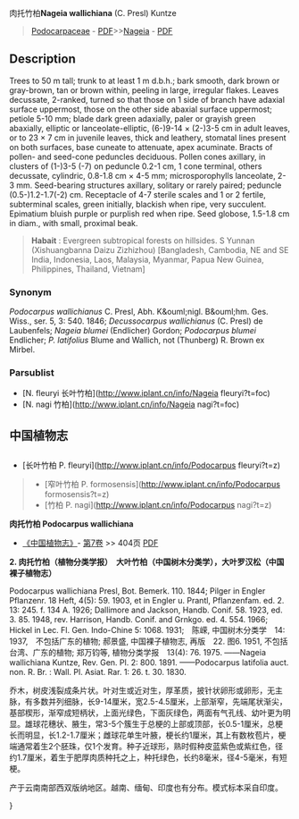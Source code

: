 肉托竹柏**Nageia wallichiana** (C. Presl) Kuntze

> [Podocarpaceae](http://www.iplant.cn/info/Podocarpaceae?t=foc) - [PDF](http://www.iplant.cn/foc/pdf/Podocarpaceae.pdf)>>[Nageia](http://www.iplant.cn/info/Nageia?t=foc) - [PDF](http://www.iplant.cn/foc/pdf/Nageia.pdf)

## Description

Trees to 50 m tall; trunk to at least 1 m d.b.h.; bark smooth, dark brown or gray-brown, tan or brown within, peeling in large, irregular flakes. Leaves decussate, 2-ranked, turned so that those on 1 side of branch have adaxial surface uppermost, those on the other side abaxial surface uppermost; petiole 5-10 mm; blade dark green adaxially, paler or grayish green abaxially, elliptic or lanceolate-elliptic, (6-)9-14 ×  (2-)3-5 cm in adult leaves, or to 23 ×  7 cm in juvenile leaves, thick and leathery, stomatal lines present on both surfaces, base cuneate to attenuate, apex acuminate. Bracts of pollen- and seed-cone peduncles deciduous. Pollen cones axillary, in clusters of (1-)3-5 (-7) on peduncle 0.2-1 cm, 1 cone terminal, others decussate, cylindric, 0.8-1.8 cm ×  4-5 mm; microsporophylls lanceolate, 2-3 mm. Seed-bearing structures axillary, solitary or rarely paired; peduncle (0.5-)1.2-1.7(-2) cm. Receptacle of 4-7 sterile scales and 1 or 2 fertile, subterminal scales, green initially, blackish when ripe, very succulent. Epimatium bluish purple or purplish red when ripe. Seed globose, 1.5-1.8 cm in diam., with small, proximal beak.

> **Habait** : 
> Evergreen subtropical forests on hillsides. S Yunnan (Xishuangbanna Daizu Zizhizhou) [Bangladesh, Cambodia, NE and SE India, Indonesia, Laos, Malaysia, Myanmar, Papua New Guinea, Philippines, Thailand, Vietnam]

### Synonym
*Podocarpus wallichianus* C. Presl, Abh. K&amp;ouml;nigl. B&amp;ouml;hm. Ges. Wiss., ser. 5, 3: 540. 1846; *Decussocarpus wallichianus* (C. Presl) de Laubenfels; *Nageia blumei* (Endlicher) Gordon; *Podocarpus blumei* Endlicher; *P. latifolius* Blume and Wallich, not (Thunberg) R. Brown ex Mirbel.

### Parsublist

* [N.  fleuryi  长叶竹柏](http://www.iplant.cn/info/Nageia fleuryi?t=foc)
* [N.  nagi  竹柏](http://www.iplant.cn/info/Nageia nagi?t=foc)

## 中国植物志

## 
* [长叶竹柏  P.  fleuryi](http://www.iplant.cn/info/Podocarpus fleuryi?t=z)
> * [窄叶竹柏  P.  formosensis](http://www.iplant.cn/info/Podocarpus formosensis?t=z)
> * [竹柏  P.  nagi](http://www.iplant.cn/info/Podocarpus nagi?t=z)

**肉托竹柏 Podocarpus wallichiana**

* [《中国植物志》](http://www.iplant.cn/frps)- [第7卷](http://www.iplant.cn/frps/vol/7) >> 404页 [PDF](http://www.iplant.cn/frps/pdf/7/404.pdf)

**2. 肉托竹柏（植物分类学报）　大叶竹柏（中国树木分类学），大叶罗汉松（中国裸子植物志）**

Podocarpus wallichiana Presl, Bot. Bemerk. 110. 1844; Pilger in Engler Pflanzenr. 18 Heft, 4(5): 59. 1903, et in Engler u. Prantl, Pflanzenfam. ed. 2. 13: 245. f. 134 A. 1926; Dallimore and Jackson, Handb. Conif. 58. 1923, ed. 3. 85. 1948, rev. Harrison, Handb. Conif. and Grnkgo. ed. 4. 554. 1966; Hickel in Lec. Fl. Gen. Indo-Chine 5: 1068. 1931;　陈嵘, 中国树木分类学　14: 1937,　不包括广东的植物; 郝景盛, 中国裸子植物志, 再版　22. 图6. 1951, 不包括台湾、广东的植物; 郑万钧等, 植物分类学报　13(4): 76. 1975. ——Nageia wallichiana Kuntze, Rev. Gen. Pl. 2: 800. 1891. ——Podocarpus latifolia auct. non. R. Br. : Wall. Pl. Asiat. Rar. 1: 26. t. 30. 1830.

乔木，树皮浅裂成条片状。叶对生或近对生，厚革质，披针状卵形或卵形，无主脉，有多数并列细脉，长9-14厘米，宽2.5-4.5厘米，上部渐窄，先端尾状渐尖，基部楔形，渐窄成短柄状，上面光绿色，下面灰绿色，两面有气孔线、幼叶更为明显。雄球花穗状、腋生，常3-5个簇生于总梗的上部或顶部，长0.5-1厘米，总梗长而明显，长1.2-1.7厘米；雌球花单生叶腋，梗长约1厘米，其上有数枚苞片，梗端通常着生2个胚珠，仅1个发育。种子近球形，熟时假种皮蓝紫色或紫红色，径约1.7厘米，着生于肥厚肉质种托之上，种托绿色，长约8毫米，径4-5毫米，有短梗。

产于云南南部西双版纳地区。越南、缅甸、印度也有分布。模式标本采自印度。

}